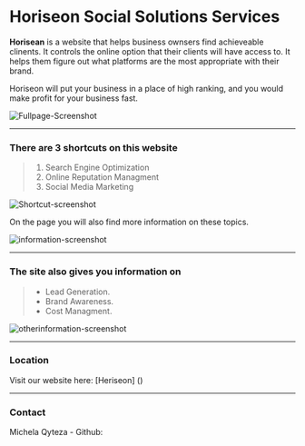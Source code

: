 # Horiseon Social Solutions Services 

**Horisean** is a website that helps business ownsers find achieveable clinents. It controls the online option that their clients will have access to. It helps them figure out what platforms are the most appropriate with their brand. 

Horiseon will put your business in a place of high ranking, and you would make profit for your business fast. 

![Fullpage-Screenshot](https://user-images.githubusercontent.com/79170338/112728387-74a87800-8efd-11eb-9823-09ffd731cdb9.png)

________________________________________________________________________________________

### There are 3 shortcuts on this website 
> 1. Search Engine Optimization
> 2. Online Reputation Managment 
> 3. Social Media Marketing 

![Shortcut-screenshot](https://user-images.githubusercontent.com/79170338/112729079-c0a8ec00-8f00-11eb-9d53-779c6fb37510.png) 

On the page you will also find more information on these topics. 

![information-screenshot](https://user-images.githubusercontent.com/79170338/112729118-f057f400-8f00-11eb-9807-a400e0d0aef2.png)
_____________________________________________________________________________________

### The site also gives you information on 
> - Lead Generation.
> - Brand Awareness. 
> - Cost Managment. 

![otherinformation-screenshot](https://user-images.githubusercontent.com/79170338/112729144-141b3a00-8f01-11eb-929c-e948a8435598.png)

___________________________________________________________________________________

### Location 

Visit our website here: [Heriseon] ()

___________________________________________________________________________________
### Contact 

Michela Qyteza - Github: 
